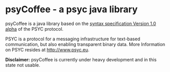 # psyCoffee - a psyc java library

psyCoffee is a java library based on the [syntax specification Version 1.0 alpha](http://about.psyc.eu/Spec:Syntax) of the PSYC protocol.

PSYC is a protocol for a messaging infrastructure for text-based communication, but also enabling transparent binary data.
More Information on PSYC resides at http://www.psyc.eu.

**Disclaimer:** psyCoffee is currently under heavy development and in this state not usable.